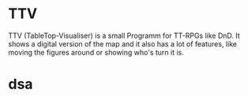 # TTV
TTV (TableTop-Visualiser) is a small Programm for TT-RPGs like DnD. It shows a digital version of the map and it also has  a lot of features, like moving the figures around or showing who's turn it is.

# dsa
